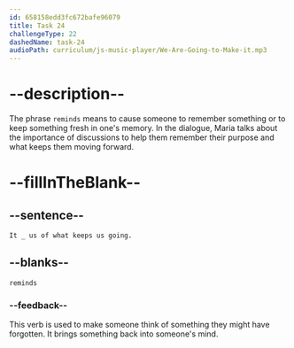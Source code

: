 ```yaml
---
id: 658158edd3fc672bafe96079
title: Task 24
challengeType: 22
dashedName: task-24
audioPath: curriculum/js-music-player/We-Are-Going-to-Make-it.mp3
---
```


<!--
AUDIO REFERENCE:
It reminds us of what keeps us going.
-->

# --description--

The phrase `reminds` means to cause someone to remember something or to keep something fresh in one's memory. In the dialogue, Maria talks about the importance of discussions to help them remember their purpose and what keeps them moving forward.

# --fillInTheBlank--

## --sentence--

`It _ us of what keeps us going.`

## --blanks--

`reminds`

### --feedback--

This verb is used to make someone think of something they might have forgotten. It brings something back into someone's mind.
